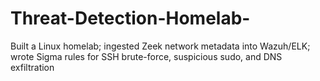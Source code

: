 # Threat-Detection-Homelab-
Built a Linux homelab; ingested Zeek network metadata into Wazuh/ELK; wrote Sigma rules for SSH brute-force, suspicious sudo, and DNS exfiltration
